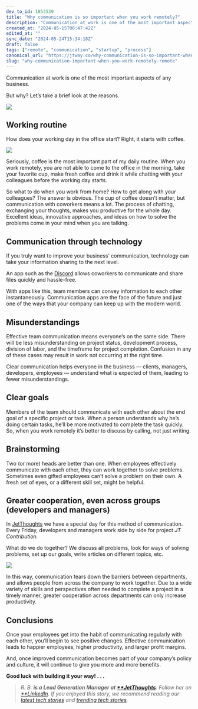 ```yaml
---
dev_to_id: 1853539
title: "Why communication is so important when you work remotely?"
description: "Communication at work is one of the most important aspects of any business.  But why? Let’s take a..."
created_at: "2024-05-15T06:47:42Z"
edited_at: ""
sync_date: "2024-05-24T15:34:18Z"
draft: false
tags: ["remote", "communication", "startup", "process"]
canonical_url: "https://jtway.co/why-communication-is-so-important-when-you-work-remotely-8f0e97652f38"
slug: "why-communication-important-when-you-work-remotely-remote"
---
```

Communication at work is one of the most important aspects of any business.

But why? Let’s take a brief look at the reasons.

![](https://cdn-images-1.medium.com/max/NaN/0*ufczTeSavdZPU60E)

## Working routine

How does your working day in the office start? Right, it starts with coffee.

![](https://cdn-images-1.medium.com/max/NaN/0*3Ermhd8cKQmgb3Wg)

Seriously, coffee is the most important part of my daily routine. When you work remotely, you are not able to come to the office in the morning, take your favorite cup, make fresh coffee and drink it while chatting with your colleagues before the working day starts.

So what to do when you work from home? How to get along with your colleagues? The answer is obvious. The cup of coffee doesn’t matter, but communication with coworkers means a lot. The process of chatting, exchanging your thoughts, makes you productive for the whole day. Excellent ideas, innovative approaches, and ideas on how to solve the problems come in your mind when you are talking.

## Communication through technology

If you truly want to improve your business’ communication, technology can take your information sharing to the next level.

An app such as the [Discord](https://discordapp.com/) allows coworkers to communicate and share files quickly and hassle-free.

With apps like this, team members can convey information to each other instantaneously. Communication apps are the face of the future and just one of the ways that your company can keep up with the modern world.

## Misunderstandings

Effective team communication means everyone’s on the same side. There will be less misunderstanding on project status, development process, division of labor, and the timeframe for project completion. Confusion in any of these cases may result in work not occurring at the right time.

Clear communication helps everyone in the business — clients, managers, developers, employees — understand what is expected of them, leading to fewer misunderstandings.

## Сlear goals

Members of the team should communicate with each other about the end goal of a specific project or task. When a person understands why he’s doing certain tasks, he’ll be more motivated to complete the task quickly. So, when you work remotely it’s better to discuss by calling, not just writing.

## Brainstorming

Two (or more) heads are better than one. When employees effectively communicate with each other, they can work together to solve problems. Sometimes even gifted employees can’t solve a problem on their own. A fresh set of eyes, or a different skill set, might be helpful.

## Greater cooperation, even across groups (developers and managers)

In [JetThoughts](https://www.jetthoughts.com/) we have a special day for this method of communication. Every Friday, developers and managers work side by side for project *JT Contribution.*

What do we do together? We discuss all problems, look for ways of solving problems, set up our goals, write articles on different topics, etc.

![](https://cdn-images-1.medium.com/max/NaN/0*5TR-n51r-TMej6Lc)

In this way, communication tears down the barriers between departments, and allows people from across the company to work together. Due to a wide variety of skills and perspectives often needed to complete a project in a timely manner, greater cooperation across departments can only increase productivity.

## Conclusions

Once your employees get into the habit of communicating regularly with each other, you’ll begin to see positive changes. Effective communication leads to happier employees, higher productivity, and larger profit margins.

And, once improved communication becomes part of your company’s policy and culture, it will continue to give you more and more benefits.

**Good luck with building it your way!** **. . .**
>  **R. B. ***is a Lead Generation Manager at [**JetThoughts](https://www.jetthoughts.com/)**. Follow her on [**LinkedIn](https://www.linkedin.com/in/ruslana-brykaliuk-970016135/)**.*
>  *If you enjoyed this story, we recommend reading our [latest tech stories](https://jtway.co/latest) and [trending tech stories](https://jtway.co/trending).*
